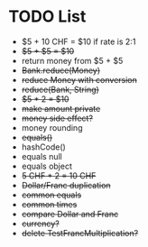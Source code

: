 # TODO List

- $5 + 10 CHF = $10 if rate is 2:1
- ~~$5 + $5 = $10~~
- return money from $5 + $5
- ~~Bank.reduce(Money)~~
- ~~reduce Money with conversion~~
- ~~reduce(Bank, String)~~
- ~~$5 * 2 = $10~~
- ~~make amount private~~
- ~~money side effect?~~
- money rounding
- ~~equals()~~
- hashCode()
- equals null
- equals object
- ~~5 CHF * 2 = 10 CHF~~
- ~~Dollar/Franc duplication~~
- ~~common equals~~
- ~~common times~~
- ~~compare Dollar and Franc~~
- ~~currency?~~
- ~~delete TestFrancMultiplication?~~

